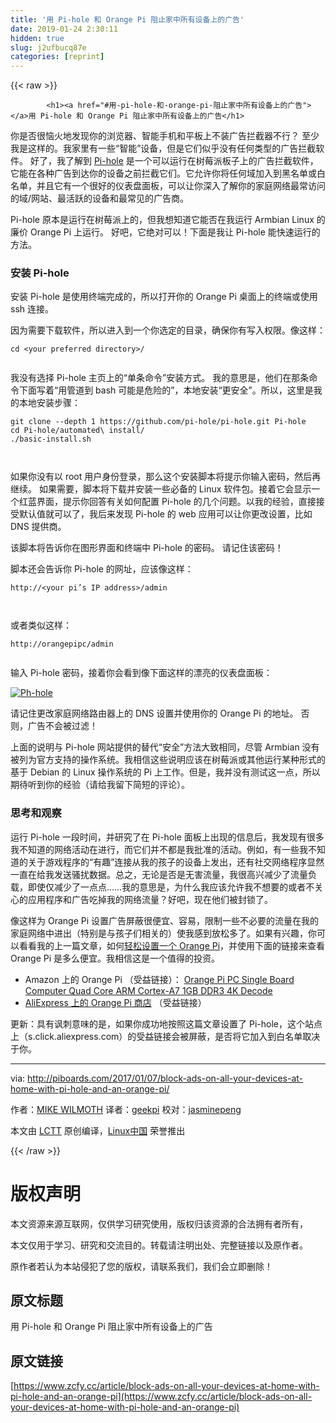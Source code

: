 ```yaml
---
title: '用 Pi-hole 和 Orange Pi 阻止家中所有设备上的广告' 
date: 2019-01-24 2:30:11
hidden: true
slug: j2ufbucq87e
categories: [reprint]
---
```


{{< raw >}}

            <h1><a href="#用-pi-hole-和-orange-pi-阻止家中所有设备上的广告"></a>用 Pi-hole 和 Orange Pi 阻止家中所有设备上的广告</h1>
<p>你是否很恼火地发现你的浏览器、智能手机和平板上不装广告拦截器不行？ 至少我是这样的。我家里有一些“智能”设备，但是它们似乎没有任何类型的广告拦截软件。 好了，我了解到 <a href="https://pi-hole.net/">Pi-hole</a> 是一个可以运行在树莓派板子上的广告拦截软件，它能在各种广告到达你的设备之前拦截它们。它允许你将任何域加入到黑名单或白名单，并且它有一个很好的仪表盘面板，可以让你深入了解你的家庭网络最常访问的域/网站、最活跃的设备和最常见的广告商。</p>
<p>Pi-hole 原本是运行在树莓派上的，但我想知道它能否在我运行 Armbian Linux 的廉价 Orange Pi 上运行。 好吧，它绝对可以！下面是我让 Pi-hole 能快速运行的方法。</p>
<h3><a href="#安装-pi-hole"></a>安装 Pi-hole</h3>
<p>安装 Pi-hole 是使用终端完成的，所以打开你的 Orange Pi 桌面上的终端或使用 ssh 连接。</p>
<p>因为需要下载软件，所以进入到一个你选定的目录，确保你有写入权限。像这样：</p>
<pre><code class="hljs mipsasm">cd &lt;your <span class="hljs-keyword">preferred </span><span class="hljs-keyword">directory&gt;/
</span>
</code></pre><p>我没有选择 Pi-hole 主页上的“单条命令”安装方式。 我的意思是，他们在那条命令下面写着“用管道到 bash 可能是危险的”，本地安装“更安全”。所以，这里是我的本地安装步骤：</p>
<pre><code class="hljs excel">git clone --depth <span class="hljs-number">1</span> htt<span class="hljs-symbol">ps:</span>//github.com/<span class="hljs-built_in">pi</span>-hole/<span class="hljs-built_in">pi</span>-hole.git <span class="hljs-built_in">Pi</span>-hole
cd <span class="hljs-built_in">Pi</span>-hole/automated\ install/
./basic-install.sh

</code></pre><p>如果你没有以 root 用户身份登录，那么这个安装脚本将提示你输入密码，然后再继续。 如果需要，脚本将下载并安装一些必备的 Linux 软件包。接着它会显示一个红蓝界面，提示你回答有关如何配置 Pi-hole 的几个问题。以我的经验，直接接受默认值就可以了，我后来发现 Pi-hole 的 web 应用可以让你更改设置，比如 DNS 提供商。</p>
<p>该脚本将告诉你在图形界面和终端中 Pi-hole 的密码。 请记住该密码！</p>
<p>脚本还会告诉你 Pi-hole 的网址，应该像这样：</p>
<pre><code class="hljs dts"><span class="hljs-symbol">http:</span><span class="hljs-comment">//&lt;your pi’s IP address&gt;/admin</span>

</code></pre><p>或者类似这样：</p>
<pre><code class="hljs dts"><span class="hljs-symbol">http:</span><span class="hljs-comment">//orangepipc/admin</span>

</code></pre><p>输入 Pi-hole 密码，接着你会看到像下面这样的漂亮的仪表盘面板：</p>
<p><a href="https://camo.githubusercontent.com/5e0f5a8dbd769687ab2fa746ec9548dbf4901799/68747470733a2f2f69312e77702e636f6d2f7069626f617264732e636f6d2f77702d636f6e74656e742f75706c6f6164732f323031372f30312f70682d686f6c652e706e673f726573697a653d363430253243353332"><img src="https://p2.ssl.qhimg.com/t0185ca8778a62fd00b.png" alt="Ph-hole"></a></p>
<p>请记住更改家庭网络路由器上的 DNS 设置并使用你的 Orange Pi 的地址。 否则，广告不会被过滤！</p>
<p>上面的说明与 Pi-hole 网站提供的替代“安全”方法大致相同，尽管 Armbian 没有被列为官方支持的操作系统。我相信这些说明应该在树莓派或其他运行某种形式的基于 Debian 的 Linux 操作系统的 Pi 上工作。但是，我并没有测试这一点，所以期待听到你的经验（请给我留下简短的评论）。</p>
<h3><a href="#思考和观察"></a>思考和观察</h3>
<p>运行 Pi-hole 一段时间，并研究了在 Pi-hole 面板上出现的信息后，我发现有很多我不知道的网络活动在进行，而它们并不都是我批准的活动。例如，有一些我不知道的关于游戏程序的“有趣”连接从我的孩子的设备上发出，还有社交网络程序显然一直在给我发送骚扰数据。总之，无论是否是无害流量，我很高兴减少了流量负载，即使仅减少了一点点……我的意思是，为什么我应该允许我不想要的或者不关心的应用程序和广告吃掉我的网络流量？好吧，现在他们被封锁了。</p>
<p>像这样为 Orange Pi 设置广告屏蔽很便宜、容易，限制一些不必要的流量在我的家庭网络中进出（特别是与孩子们相关的）使我感到放松多了。如果有兴趣，你可以看看我的上一篇文章，如何<a href="http://piboards.com/2017/01/04/easy-set-up-orange-pi/">轻松设置一个 Orange Pi</a>，并使用下面的链接来查看 Orange Pi 是多么便宜。我相信这是一个值得的投资。</p>
<ul>
<li>Amazon 上的 Orange Pi （受益链接）：  <a href="https://www.amazon.com/gp/product/B018W6OTIM/ref=as_li_tl?ie=UTF8&amp;camp=1789&amp;creative=9325&amp;creativeASIN=B018W6OTIM&amp;linkCode=as2&amp;tag=piboards-20&amp;linkId=ac292a536d58eabf1ee73e2c575e1111">Orange Pi PC Single Board Computer Quad Core ARM Cortex-A7 1GB DDR3 4K Decode</a></li>
<li><a href="http://s.click.aliexpress.com/e/bAMVj2R">AliExpress 上的 Orange Pi 商店</a> （受益链接）</li>
</ul>
<p>更新：具有讽刺意味的是，如果你成功地按照这篇文章设置了 Pi-hole，这个站点上（s.click.aliexpress.com）的受益链接会被屏蔽，是否将它加入到白名单取决于你。</p>
<hr>
<p>via: <a href="http://piboards.com/2017/01/07/block-ads-on-all-your-devices-at-home-with-pi-hole-and-an-orange-pi/">http://piboards.com/2017/01/07/block-ads-on-all-your-devices-at-home-with-pi-hole-and-an-orange-pi/</a></p>
<p>作者：<a href="http://piboards.com/author/piguy/">MIKE WILMOTH</a> 译者：<a href="https://github.com/geekpi">geekpi</a> 校对：<a href="https://github.com/jasminepeng">jasminepeng</a></p>
<p>本文由 <a href="https://github.com/LCTT/TranslateProject">LCTT</a> 原创编译，<a href="https://linux.cn/">Linux中国</a> 荣誉推出</p>

          
{{< /raw >}}

# 版权声明
本文资源来源互联网，仅供学习研究使用，版权归该资源的合法拥有者所有，

本文仅用于学习、研究和交流目的。转载请注明出处、完整链接以及原作者。

原作者若认为本站侵犯了您的版权，请联系我们，我们会立即删除！

## 原文标题
用 Pi-hole 和 Orange Pi 阻止家中所有设备上的广告

## 原文链接
[https://www.zcfy.cc/article/block-ads-on-all-your-devices-at-home-with-pi-hole-and-an-orange-pi](https://www.zcfy.cc/article/block-ads-on-all-your-devices-at-home-with-pi-hole-and-an-orange-pi)

